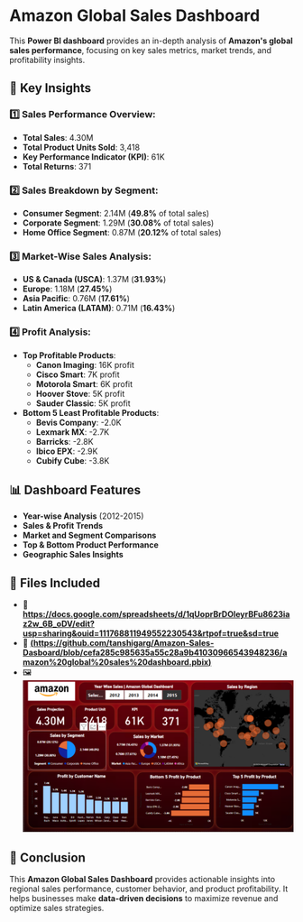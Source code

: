 # Amazon Global Sales Dashboard

This **Power BI dashboard** provides an in-depth analysis of **Amazon's global sales performance**, focusing on key sales metrics, market trends, and profitability insights.

## 📌 Key Insights

### 1️⃣ Sales Performance Overview:
- **Total Sales**: 4.30M
- **Total Product Units Sold**: 3,418
- **Key Performance Indicator (KPI)**: 61K
- **Total Returns**: 371

### 2️⃣ Sales Breakdown by Segment:
- **Consumer Segment**: 2.14M (**49.8%** of total sales)
- **Corporate Segment**: 1.29M (**30.08%** of total sales)
- **Home Office Segment**: 0.87M (**20.12%** of total sales)

### 3️⃣ Market-Wise Sales Analysis:
- **US & Canada (USCA)**: 1.37M (**31.93%**)
- **Europe**: 1.18M (**27.45%**)
- **Asia Pacific**: 0.76M (**17.61%**)
- **Latin America (LATAM)**: 0.71M (**16.43%**)

### 4️⃣ Profit Analysis:
- **Top Profitable Products**:
  - **Canon Imaging**: 16K profit
  - **Cisco Smart**: 7K profit
  - **Motorola Smart**: 6K profit
  - **Hoover Stove**: 5K profit
  - **Sauder Classic**: 5K profit
- **Bottom 5 Least Profitable Products**:
  - **Bevis Company**: -2.0K
  - **Lexmark MX**: -2.7K
  - **Barricks**: -2.8K
  - **Ibico EPX**: -2.9K
  - **Cubify Cube**: -3.8K

## 📊 Dashboard Features

- **Year-wise Analysis** (2012-2015)
- **Sales & Profit Trends**
- **Market and Segment Comparisons**
- **Top & Bottom Product Performance**
- **Geographic Sales Insights**

## 📂 Files Included

- 🔗 **https://docs.google.com/spreadsheets/d/1qUoprBrDOleyrBFu8623iaz2w_6B_oDV/edit?usp=sharing&ouid=111768811949552230543&rtpof=true&sd=true**
- 🔗 **[(https://github.com/tanshigarg/Amazon-Sales-Dasboard/blob/cefa285c985635a55c28a9b41030966543948236/amazon%20global%20sales%20dashboard.pbix)](https://drive.google.com/file/d/1WXz-RyB7JmaV7evfn4n5whaqJKJja2eI/view?usp=sharing)**
- 🖼️ ![Amazon Global Sales Dashboard](https://github.com/tanshigarg/Amazon-Sales-Dasboard/blob/6807b80097071e39282df08492d74921afa96480/Dashboard%20image.png)

## 📢 Conclusion

This **Amazon Global Sales Dashboard** provides actionable insights into regional sales performance, customer behavior, and product profitability. It helps businesses make **data-driven decisions** to maximize revenue and optimize sales strategies.
